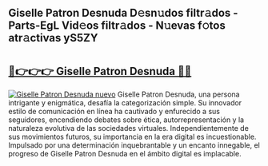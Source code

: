 ## Giselle Patron Desnuda D𝚎sn𝚞dos filtr𝚊dos - Parts-EgL Vid𝚎os filtr𝚊dos - N𝚞evas f𝚘tos atr𝚊ctivas yS5ZY

# <h2><a href="http://mb5cmm.tromn.icu/?c=Giselle+Patron+Desnuda">🔗👉👉👉 Giselle Patron Desnuda 🔗🔗</a></h2>

[![Giselle Patron Desnuda nuevo](https://i.imgur.com/pEAQMta.gif)](http://mb5cmm.tromn.icu/?c=Giselle+Patron+Desnuda)
Giselle Patron Desnuda, una persona intrigante y enigmática, desafía la categorización simple. Su innovador estilo de comunicación en línea ha cautivado y enfurecido a sus seguidores, encendiendo debates sobre ética, autorrepresentación y la naturaleza evolutiva de las sociedades virtuales. Independientemente de sus movimientos futuros, su importancia en la era digital es incuestionable. Impulsado por una determinación inquebrantable y un encanto innegable, el progreso de Giselle Patron Desnuda en el ámbito digital es implacable.
